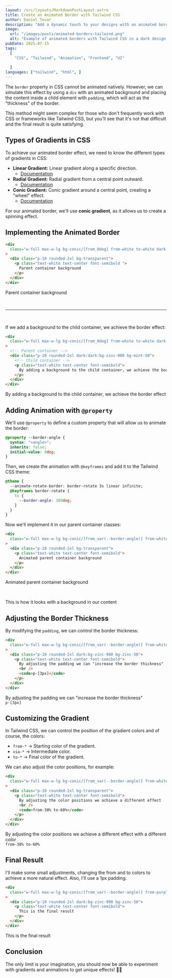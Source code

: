 ```yaml
---
layout: /src/layouts/MarkdownPostLayout.astro
title: Create an Animated Border with Tailwind CSS
author: Daniel Tovar
description: "Add a dynamic touch to your designs with an animated border in Tailwind CSS. Learn how to use conic-gradient and animations to achieve an impressive visual effect. 🚀✨"
image:
  url: "/images/posts/animated-borders-tailwind.png"
  alt: "Example of animated borders with Tailwind CSS in a dark design, featuring a vibrant color gradient background."
pubDate: 2025-07-15
tags:
  [
    "CSS", "Tailwind", "Animation", "Frontend", "UI"
   
  ]
languages: ["tailwind", "html", ]
---
```


The `border` property in CSS cannot be animated natively. However, we can simulate this effect by using a `div` with an animated background and placing the content inside a child element with `padding`, which will act as the "thickness" of the border.

This method might seem complex for those who don't frequently work with CSS or frameworks like Tailwind CSS, but you'll see that it's not that difficult and the final result is quite satisfying.

## Types of Gradients in CSS

To achieve our animated border effect, we need to know the different types of gradients in CSS:

- **Linear Gradient:** Linear gradient along a specific direction.
  - [Documentation](https://developer.mozilla.org/en-US/docs/Web/CSS/gradient/linear-gradient)
- **Radial Gradient:** Radial gradient from a central point outward.
  - [Documentation](https://developer.mozilla.org/en-US/docs/Web/CSS/gradient/radial-gradient)
- **Conic Gradient:** Conic gradient around a central point, creating a "wheel" effect.
  - [Documentation](https://developer.mozilla.org/en-US/docs/Web/CSS/gradient/conic-gradient)

For our animated border, we'll use **conic gradient**, as it allows us to create a spinning effect.

## Implementing the Animated Border

```html
<div
  class="w-full max-w-lg bg-conic/[from_0deg] from-white to-white dark:from-black via-green-400 dark:to-black  rounded-2xl p-px"
>
  <div class="p-10 rounded-2xl bg-transparent">
    <p class="text-white text-center font-semibold ">
      Parent container background
    </p>
  </div>
</div>
```

<div class="w-full max-w-lg bg-conic/[from_0deg] from-white to-white dark:from-black via-green-400 dark:to-black rounded-2xl p-px">
  <div class="p-10 rounded-2xl bg-transparent">
    <p class="text-white text-center font-semibold mt-8">
      Parent container background
    </p>
  </div>
</div>

<br>
<hr>
<br>

If we add a background to the child container, we achieve the border effect:

```html
<div
  class="w-full max-w-lg bg-conic/[from_0deg] from-white to-white dark:from-black via-green-400 dark:to-black rounded-2xl p-px"
>
  <!-- Parent container -->
  <div class="p-10 rounded-2xl dark:dark:bg-zinc-900 bg-mint-50">
    <!-- Child container -->
    <p class="text-white text-center font-semibold">
      By adding a background to the child container, we achieve the border effect
    </p>
  </div>
</div>
```

<div class="w-full max-w-lg bg-conic/[from_0deg] from-white to-white dark:from-black via-green-400 dark:to-black rounded-2xl p-px">
  <div class="p-10 rounded-2xl dark:bg-zinc-900 bg-zinc-50">
    <p class="text-white text-center font-semibold mt-8">
      By adding a background to the child container, we achieve the border effect 
    </p>
    
  </div>
</div>

## Adding Animation with `@property`

We'll use `@property` to define a custom property that will allow us to animate the border:

```css
@property --border-angle {
  syntax: "<angle>";
  inherits: false;
  initial-value: 0deg;
}
```

Then, we create the animation with `@keyframes` and add it to the Tailwind CSS theme:

```css
@theme {
  --animate-rotate-border: border-rotate 3s linear infinite;
  @keyframes border-rotate {
    to {
      --border-angle: 360deg;
    }
  }
}
```

Now we'll implement it in our parent container classes:

```html
<div
  class="w-full max-w-lg bg-conic/[from_var(--border-angle)] from-white to-white dark:from-black via-green-400 dark:to-black animate-rotate-border rounded-2xl p-px"
>
  <div class="p-10 rounded-2xl bg-transparent">
    <p class="text-white text-center font-semibold">
      Animated parent container background
    </p>
  </div>
</div>
```

<div
      class="w-full max-w-lg bg-conic/[from_var(--border-angle)] from-white to-white dark:from-black via-green-400 dark:to-black animate-rotate-border rounded-2xl p-px">
      <div class="p-10 rounded-2xl bg-transparent">
        <p class="text-white text-center font-semibold mt-8">
          Animated parent container background
        </p>
      </div>
    </div>

<br>

<div
      class="w-full max-w-lg bg-conic/[from_var(--border-angle)] from-white to-white dark:from-black via-green-400 dark:to-black animate-rotate-border rounded-2xl p-px"
    >
      <div class="p-10 rounded-2xl dark:bg-zinc-900 bg-zinc-50">
        <p class="text-white text-center font-semibold mt-8">
          This is how it looks with a background in our content
        </p>
      </div>
    </div>

## Adjusting the Border Thickness

By modifying the `padding`, we can control the border thickness:

```html
<div
  class="w-full max-w-lg bg-conic/[from_var(--border-angle)] from-white to-white dark:from-black via-green-400 dark:to-black animate-rotate-border rounded-2xl p-[3px]"
>
  <div class="p-10 rounded-2xl dark:bg-zinc-900 bg-zinc-50">
    <p class="text-white text-center font-semibold">
      By adjusting the padding we can "increase the border thickness"
      <br />
      <code>p-[3px]</code>
    </p>
  </div>
</div>
```

<div
  class="w-full max-w-lg bg-conic/[from_var(--border-angle)] from-white to-white dark:from-black via-green-400 dark:to-black animate-rotate-border rounded-2xl p-[3px]"
>
  <div class="p-10 rounded-2xl dark:bg-zinc-900 bg-zinc-50">
    <p class="text-white text-center font-semibold mt-8">
      By adjusting the padding we can "increase the border thickness" 
      <br>
      <code>p-[3px]</code>
    </p>
  </div>
</div>

## Customizing the Gradient

In Tailwind CSS, we can control the position of the gradient colors and of course, the colors:

- `from-*` → Starting color of the gradient.
- `via-*` → Intermediate color.
- `to-*` → Final color of the gradient.

We can also adjust the color positions, for example:

```html
<div
  class="w-full max-w-lg bg-conic/[from_var(--border-angle)] from-white to-white dark:from-black via-purple-400 dark:to-black from-30% to-60% animate-rotate-border rounded-2xl p-px"
>
  <div class="p-10 rounded-2xl bg-transparent">
    <p class="text-white text-center font-semibold">
      By adjusting the color positions we achieve a different effect
      <br />
      <code>from-30% to-60%</code>
    </p>
  </div>
</div>
```

<div
  class="w-full max-w-lg bg-conic/[from_var(--border-angle)] from-white to-white dark:from-black via-purple-400 dark:to-black from-30% to-60% animate-rotate-border rounded-2xl p-px"
>
  <div class="p-10 rounded-2xl bg-transparent">
    <p class="text-white text-center font-semibold mt-8">
      By adjusting the color positions we achieve a different effect with a different color
      <br />
      <code>from-30% to-60%</code>
    </p>
  </div>
</div>

## Final Result

I'll make some small adjustments, changing the from and to colors to achieve a more natural effect. Also, I'll use a 1px padding.

```html
<div
  class="w-full max-w-lg bg-conic/[from_var(--border-angle)] from-purple-200/20 via-purple-400 to-purple-200/20 from-30% to-60% animate-rotate-border rounded-2xl p-px"
>
  <div class="p-10 rounded-2xl dark:bg-zinc-900 bg-zinc-50">
    <p class="text-white text-center font-semibold">
      This is the final result
    </p>
  </div>
</div>
```

 <div
      class="w-full max-w-lg bg-conic/[from_var(--border-angle)] from-purple-200/20 via-purple-400 to-purple-200/20 from-30% to-60% animate-rotate-border rounded-2xl p-px"
    >
      <div class="p-10 rounded-2xl dark:bg-zinc-900 bg-zinc-50">
        <p class="text-white text-center font-semibold mt-8">
          This is the final result
        </p>
      </div>
    </div>

## Conclusion

The only limit is your imagination, you should now be able to experiment with gradients and animations to get unique effects! 🎨✨ 
